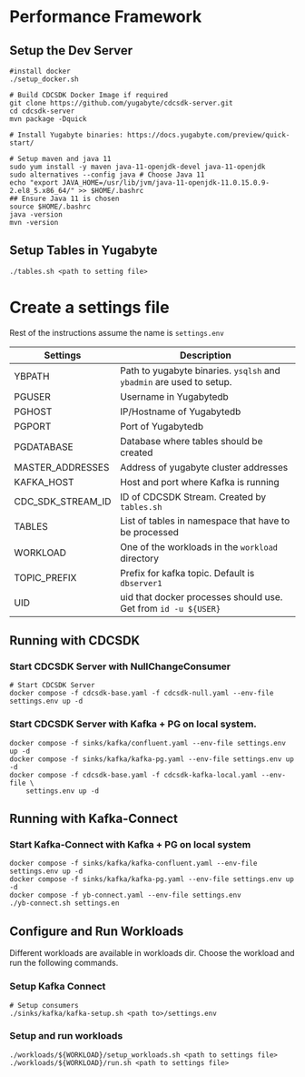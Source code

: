 # Performance Framework

## Setup the Dev Server

    #install docker
    ./setup_docker.sh

    # Build CDCSDK Docker Image if required
    git clone https://github.com/yugabyte/cdcsdk-server.git
    cd cdcsdk-server
    mvn package -Dquick

    # Install Yugabyte binaries: https://docs.yugabyte.com/preview/quick-start/

    # Setup maven and java 11
    sudo yum install -y maven java-11-openjdk-devel java-11-openjdk
    sudo alternatives --config java # Choose Java 11
    echo "export JAVA_HOME=/usr/lib/jvm/java-11-openjdk-11.0.15.0.9-2.el8_5.x86_64/" >> $HOME/.bashrc
    ## Ensure Java 11 is chosen
    source $HOME/.bashrc
    java -version
    mvn -version


## Setup Tables in Yugabyte

    ./tables.sh <path to setting file>

# Create a settings file

Rest of the instructions assume the name is `settings.env`


|Settings|Description|
|--------|------------|
|YBPATH| Path to yugabyte binaries. `ysqlsh` and `ybadmin` are used to setup.|
|PGUSER| Username in Yugabytedb|
|PGHOST| IP/Hostname of Yugabytedb|
|PGPORT| Port of Yugabytedb|
|PGDATABASE| Database where tables should be created|
|MASTER_ADDRESSES| Address of yugabyte cluster addresses|
|KAFKA_HOST| Host and port where Kafka is running|
|CDC_SDK_STREAM_ID| ID of CDCSDK Stream. Created by `tables.sh`|
|TABLES| List of tables in namespace that have to be processed|
|WORKLOAD| One of the workloads in the `workload` directory|
|TOPIC_PREFIX|Prefix for kafka topic. Default is `dbserver1`|
|UID| uid that docker processes should use. Get from `id -u ${USER}`|

##  Running with CDCSDK

### Start CDCSDK Server with NullChangeConsumer

    # Start CDCSDK Server
    docker compose -f cdcsdk-base.yaml -f cdcsdk-null.yaml --env-file settings.env up -d

### Start CDCSDK Server with Kafka + PG on local system.

    docker compose -f sinks/kafka/confluent.yaml --env-file settings.env up -d
    docker compose -f sinks/kafka/kafka-pg.yaml --env-file settings.env up -d
    docker compose -f cdcsdk-base.yaml -f cdcsdk-kafka-local.yaml --env-file \
        settings.env up -d

##  Running with Kafka-Connect

### Start Kafka-Connect with Kafka + PG on local system

    docker compose -f sinks/kafka/kafka-confluent.yaml --env-file settings.env up -d
    docker compose -f sinks/kafka/kafka-pg.yaml --env-file settings.env up -d
    docker compose -f yb-connect.yaml --env-file settings.env
    ./yb-connect.sh settings.en


## Configure and Run Workloads

Different workloads are available in workloads dir. Choose the workload and run
the following commands.


### Setup Kafka Connect

    # Setup consumers
    ./sinks/kafka/kafka-setup.sh <path to>/settings.env

### Setup and run workloads

    ./workloads/${WORKLOAD}/setup_workloads.sh <path to settings file>
    ./workloads/${WORKLOAD}/run.sh <path to settings file>
